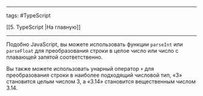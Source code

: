 ____

tags: #TypeScript 

[[5. TypeScript |На главную]]

_____

Подобно JavaScript, вы можете использовать функции `parseInt` или `parseFloat` для преобразования строки в целое число или число с плавающей запятой соответственно. 

Вы также можете использовать унарный оператор `+` для преобразования строки в наиболее подходящий числовой тип, «3» становится целым числом 3, а «3.14» становится вещественным числом 3.14.
